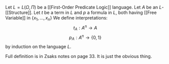 Let $L=L(\Omega,\Pi)$ be a [[First-Order Predicate Logic]] language.
Let $A$ be an $L$-[[Structure]].
Let $t$ be a term in $L$ and $p$ a formula in $L$,
both having [[Free Variable]] in $\{ x_{1},\dots,x_{n} \}$
We define interpretations:
$$
t_{A}:A^{n}\to A
$$
$$
p_{A}:A^{n}\to \{ 0,1 \}
$$
by induction on the language $L$.

Full definition is in Zsaks notes on page 33.
It is just the obvious thing.
